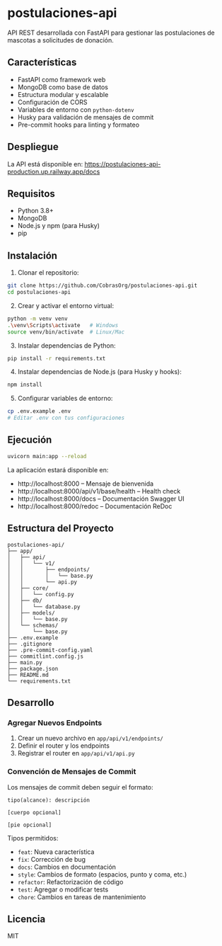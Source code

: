 # postulaciones-api

API REST desarrollada con FastAPI para gestionar las postulaciones de mascotas a solicitudes de donación.

## Características

- FastAPI como framework web
- MongoDB como base de datos
- Estructura modular y escalable
- Configuración de CORS
- Variables de entorno con `python-dotenv`
- Husky para validación de mensajes de commit
- Pre-commit hooks para linting y formateo

## Despliegue

La API está disponible en: 
https://postulaciones-api-production.up.railway.app/docs


## Requisitos

- Python 3.8+
- MongoDB
- Node.js y npm (para Husky)
- pip

## Instalación

1. Clonar el repositorio:

```bash
git clone https://github.com/CobrasOrg/postulaciones-api.git
cd postulaciones-api
```

2. Crear y activar el entorno virtual:

```bash
python -m venv venv
.\venv\Scripts\activate   # Windows
source venv/bin/activate  # Linux/Mac
```

3. Instalar dependencias de Python:

```bash
pip install -r requirements.txt
```

4. Instalar dependencias de Node.js (para Husky y hooks):

```bash
npm install
```

5. Configurar variables de entorno:

```bash
cp .env.example .env
# Editar .env con tus configuraciones
```

## Ejecución

```bash
uvicorn main:app --reload
```

La aplicación estará disponible en:

- http://localhost:8000 – Mensaje de bienvenida
- http://localhost:8000/api/v1/base/health – Health check
- http://localhost:8000/docs – Documentación Swagger UI
- http://localhost:8000/redoc – Documentación ReDoc


## Estructura del Proyecto

```
postulaciones-api/
├── app/
│   ├── api/
│   │   └── v1/
│   │       ├── endpoints/
│   │       │   └── base.py
│   │       └── api.py
│   ├── core/
│   │   └── config.py
│   ├── db/
│   │   └── database.py
│   ├── models/
│   │   └── base.py
│   └── schemas/
│       └── base.py
├── .env.example
├── .gitignore
├── .pre-commit-config.yaml
├── commitlint.config.js
├── main.py
├── package.json
├── README.md
└── requirements.txt
```

## Desarrollo

### Agregar Nuevos Endpoints

1. Crear un nuevo archivo en `app/api/v1/endpoints/`
2. Definir el router y los endpoints
3. Registrar el router en `app/api/v1/api.py`

### Convención de Mensajes de Commit

Los mensajes de commit deben seguir el formato:

```
tipo(alcance): descripción

[cuerpo opcional]

[pie opcional]
```

Tipos permitidos:

- `feat`: Nueva característica
- `fix`: Corrección de bug
- `docs`: Cambios en documentación
- `style`: Cambios de formato (espacios, punto y coma, etc.)
- `refactor`: Refactorización de código
- `test`: Agregar o modificar tests
- `chore`: Cambios en tareas de mantenimiento

## Licencia

MIT
